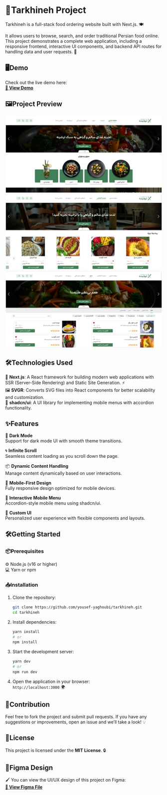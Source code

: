
# 🍞Tarkhineh Project

Tarkhineh is a full-stack food ordering website built with Next.js. 🍽️

It allows users to browse, search, and order traditional Persian food online.  
This project demonstrates a complete web application, including a responsive frontend, interactive UI components, and backend API routes for handling data and user requests. 🚀

## 🖥️Demo 

Check out the live demo here:  
**[🔗 View Demo](https://your-demo-link.com)**


## 🖼️Project Preview


<p align="center">
  <img src="./assets/tarkhineh1.jpg" width="500">
  <img src="./assets/tarkhineh2.png" width="500">
  <img src="./assets/tarkhineh3.png" width="500">
</p>


## 🛠️Technologies Used 

🍞 **Next.js**: A React framework for building modern web applications with SSR (Server-Side Rendering) and Static Site Generation. ⚡  
🖼️ **SVGR**: Converts SVG files into React components for better scalability and customization.  
📱 **shadcn/ui**: A UI library for implementing mobile menus with accordion functionality.

## ✨Features

🌙 **Dark Mode**  
Support for dark mode UI with smooth theme transitions.

🌀 **Infinite Scroll**  
Seamless content loading as you scroll down the page.

📦 **Dynamic Content Handling**  
Manage content dynamically based on user interactions.

📱 **Mobile-First Design**  
Fully responsive design optimized for mobile devices.

🍔 **Interactive Mobile Menu**  
Accordion-style mobile menu using shadcn/ui.

🎨 **Custom UI**  
Personalized user experience with flexible components and layouts.

## 🛠️Getting Started

### 📦Prerequisites 

⚙️ Node.js (v16 or higher)  
💻 Yarn or npm

### 📥Installation 

1. Clone the repository:

   ```bash
   git clone https://github.com/yousef-yaghoubi/tarkhineh.git
   cd tarkhineh
   ```

2. Install dependencies:

   ```bash
   yarn install
   # or
   npm install
   ```

3. Start the development server:

   ```bash
   yarn dev
   # or
   npm run dev
   ```

4. Open the application in your browser:  
   `http://localhost:3000` 🌍

## 🤝Contribution 

Feel free to fork the project and submit pull requests. If you have any suggestions or improvements, open an issue and we’ll take a look! 💡

## 📝License

This project is licensed under the **MIT License**. 🔒

## 🎨Figma Design 

🖌️ You can view the UI/UX design of this project on Figma:  
**[🔗 View Figma File](https://www.figma.com/design/RSeAI35Xm1iwISm7cxU3zn/Tarkhineh-%7C-Food-ordering-Website-%26-Application-(Community))**

